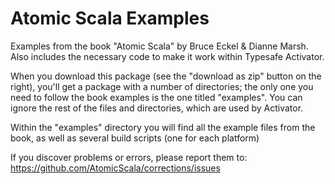 Atomic Scala Examples
=====================

Examples from the book "Atomic Scala" by Bruce Eckel &amp; Dianne Marsh. Also 
includes the necessary code to make it work within Typesafe Activator.

When you download this package (see the "download as zip" button on the right),
you'll get a package with a number of directories; the only one you need to follow
the book examples is the one titled "examples". You can ignore the rest of the files
and directories, which are used by Activator.

Within the "examples" directory you will find all the example files from the book, 
as well as several build scripts (one for each platform)

If you discover problems or errors, please report them to:
https://github.com/AtomicScala/corrections/issues
